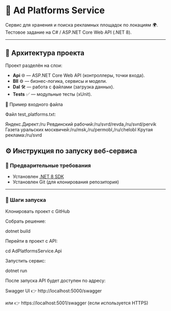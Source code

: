 # 📰 Ad Platforms Service

Сервис для хранения и поиска рекламных площадок по локациям 🌍.  
Тестовое задание на C# / ASP.NET Core Web API (.NET 8).

---

## 🚀 Архитектура проекта

Проект разделён на слои:

- **Api** 🌐 — ASP.NET Core Web API (контроллеры, точки входа).
- **Bll** ⚙️ — бизнес-логика, сервисы и модели.
- **Dal** 🛠️ — работа с файлами (загрузка данных).
- **Tests** ✅ — модульные тесты (xUnit).

📂 Пример входного файла

Файл test_platforms.txt:

Яндекс.Директ:/ru
Ревдинский рабочий:/ru/svrd/revda,/ru/svrd/pervik
Газета уральских москвичей:/ru/msk,/ru/permobl,/ru/chelobl
Крутая реклама:/ru/svrd

## ⚙️ Инструкция по запуску веб-сервиса

### 🔹 Предварительные требования

- Установлен [.NET 8 SDK](https://dotnet.microsoft.com/en-us/download/dotnet/8.0)
- Установлен Git (для клонирования репозитория)

---

### 🔹 Шаги запуска

Клонировать проект с GitHub

Собрать решение:

dotnet build

Перейти в проект с API:

cd AdPlatformsService.Api

Запустить сервис:

dotnet run

После запуска API будет доступен по адресу:

Swagger UI 👉 http://localhost:5000/swagger

или 👉 https://localhost:5001/swagger
(если используется HTTPS)
